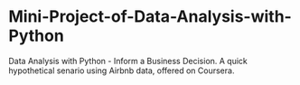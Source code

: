# Mini-Project-of-Data-Analysis-with-Python
Data Analysis with Python - Inform a Business Decision.
A quick hypothetical senario using Airbnb data, offered on Coursera.
